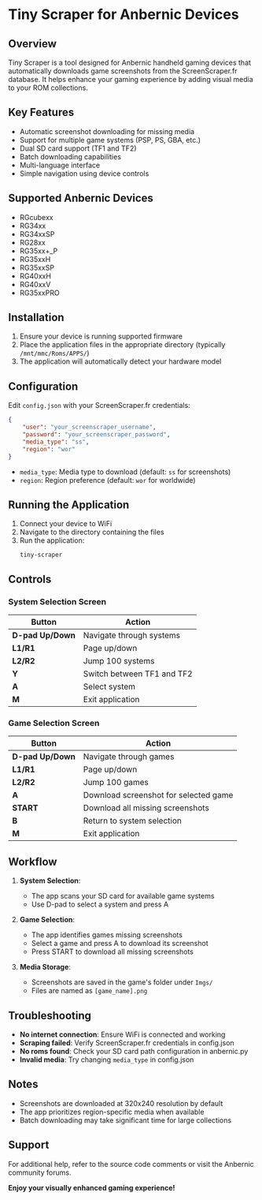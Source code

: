 # Tiny Scraper for Anbernic Devices

## Overview
Tiny Scraper is a tool designed for Anbernic handheld gaming devices that automatically downloads game screenshots from the ScreenScraper.fr database. It helps enhance your gaming experience by adding visual media to your ROM collections.

## Key Features
- Automatic screenshot downloading for missing media
- Support for multiple game systems (PSP, PS, GBA, etc.)
- Dual SD card support (TF1 and TF2)
- Batch downloading capabilities
- Multi-language interface
- Simple navigation using device controls

## Supported Anbernic Devices
- RGcubexx
- RG34xx
- RG34xxSP
- RG28xx
- RG35xx+_P
- RG35xxH
- RG35xxSP
- RG40xxH
- RG40xxV
- RG35xxPRO

## Installation
1. Ensure your device is running supported firmware
2. Place the application files in the appropriate directory (typically `/mnt/mmc/Roms/APPS/`)
3. The application will automatically detect your hardware model

## Configuration
Edit `config.json` with your ScreenScraper.fr credentials:

```json
{
    "user": "your_screenscraper_username",
    "password": "your_screenscraper_password",
    "media_type": "ss",
    "region": "wor"
}
```

- `media_type`: Media type to download (default: `ss` for screenshots)
- `region`: Region preference (default: `wor` for worldwide)

## Running the Application
1. Connect your device to WiFi
2. Navigate to the directory containing the files
3. Run the application:
   ```
   tiny-scraper
   ```

## Controls

### System Selection Screen
| Button | Action |
|--------|--------|
| **D-pad Up/Down** | Navigate through systems |
| **L1/R1** | Page up/down |
| **L2/R2** | Jump 100 systems |
| **Y** | Switch between TF1 and TF2 |
| **A** | Select system |
| **M** | Exit application |

### Game Selection Screen
| Button | Action |
|--------|--------|
| **D-pad Up/Down** | Navigate through games |
| **L1/R1** | Page up/down |
| **L2/R2** | Jump 100 games |
| **A** | Download screenshot for selected game |
| **START** | Download all missing screenshots |
| **B** | Return to system selection |
| **M** | Exit application |

## Workflow
1. **System Selection**: 
   - The app scans your SD card for available game systems
   - Use D-pad to select a system and press A

2. **Game Selection**:
   - The app identifies games missing screenshots
   - Select a game and press A to download its screenshot
   - Press START to download all missing screenshots

3. **Media Storage**:
   - Screenshots are saved in the game's folder under `Imgs/`
   - Files are named as `[game_name].png`

## Troubleshooting
- **No internet connection**: Ensure WiFi is connected and working
- **Scraping failed**: Verify ScreenScraper.fr credentials in config.json
- **No roms found**: Check your SD card path configuration in anbernic.py
- **Invalid media**: Try changing `media_type` in config.json

## Notes
- Screenshots are downloaded at 320x240 resolution by default
- The app prioritizes region-specific media when available
- Batch downloading may take significant time for large collections

## Support
For additional help, refer to the source code comments or visit the Anbernic community forums.

**Enjoy your visually enhanced gaming experience!**
